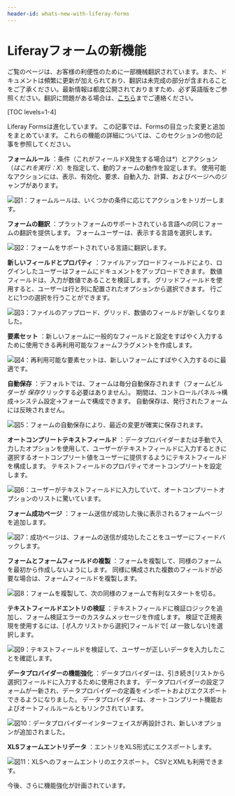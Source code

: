 ```yaml
---
header-id: whats-new-with-liferay-forms
---
```


# Liferayフォームの新機能

<p class="alert alert-info"><span class="wysiwyg-color-blue120">ご覧のページは、お客様の利便性のために一部機械翻訳されています。また、ドキュメントは頻繁に更新が加えられており、翻訳は未完成の部分が含まれることをご了承ください。最新情報は都度公開されておりますため、必ず英語版をご参照ください。翻訳に問題がある場合は、<a href="mailto:support-content-jp@liferay.com">こちら</a>までご連絡ください。</span></p>

[TOC levels=1-4]

Liferay Formsは進化しています。 この記事では、Formsの目立った変更と追加をまとめています。 これらの機能の詳細については、このセクションの他の記事を参照してください。

**フォームルール** ：条件（これがフィールドX</em>発生する場合は*）とアクション（*はこれを実行：X*）を指定して、動的フォームの動作を設定します。 使用可能なアクションには、表示、有効化、要求、自動入力、計算、およびページへのジャンプがあります。</p>

![図1：フォームルールは、いくつかの条件に応じてアクションをトリガーします。](../../images/forms-rule-development.png)

**フォームの翻訳** ：プラットフォームのサポートされている言語への同じフォームの翻訳を提供します。 フォームユーザーは、表示する言語を選択します。

![図2：フォームをサポートされている言語に翻訳します。](../../images/forms-translation.png)

**新しいフィールドとプロパティ** ：ファイルアップロードフィールドにより、ログインしたユーザーはフォームにドキュメントをアップロードできます。 数値フィールドは、入力が数値であることを検証します。 グリッドフィールドを使用すると、ユーザーは行と列に配置されたオプションから選択できます。 行ごとに1つの選択を行うことができます。

![図3：ファイルのアップロード、グリッド、数値のフィールドが新しくなりました。](../../images/forms-sidebar.png)

**要素セット** ：新しいフォームに一般的なフィールドと設定をすばやく入力するために使用できる再利用可能なフォームフラグメントを作成します。

![図4：再利用可能な要素セットは、新しいフォームにすばやく入力するのに最適です。](../../images/forms-element-set.png)

**自動保存** ：デフォルトでは、フォームは毎分自動保存されます（フォームビルダーが *保存*クリックする必要はありません）。 期間は、コントロールパネル→構成→システム設定→フォームで構成できます。 自動保存は、発行されたフォームには反映されません。

![図5：フォームの自動保存により、最近の変更が確実に保存されます。](../../images/forms-autosave-interval.png)

**オートコンプリートテキストフィールド** ：データプロバイダーまたは手動で入力したオプションを使用して、ユーザーがテキストフィールドに入力するときに選択するオートコンプリート値をユーザーに提供するようにテキストフィールドを構成します。 テキストフィールドのプロパティでオートコンプリートを設定します。

![図6：ユーザーがテキストフィールドに入力していて、オートコンプリートオプションのリストに驚いています。](../../images/forms-autocomplete.png)

**フォーム成功ページ** ：フォーム送信が成功した後に表示されるフォームページを追加します。

![図7：成功ページは、フォームの送信が成功したことをユーザーにフィードバックします。](../../images/forms-success-page.png)

**フォームとフォームフィールドの複製** ：フォームを複製して、同様のフォームを最初から作成しないようにします。 同様に構成された複数のフィールドが必要な場合は、フォームフィールドを複製します。

![図8：フォームを複製して、次の同様のフォームで有利なスタートを切る。](../../images/forms-duplicate.png)

**テキストフィールドエントリの検証** ：テキストフィールドに検証ロジックを追加し、フォーム検証エラーのカスタムメッセージを作成します。 検証で正規表現を使用するには、[ *If入力* リストから選択]フィールドで[ *は* 一致しない]を選択します。

![図9：テキストフィールドを検証して、ユーザーが正しいデータを入力したことを確認します。](../../images/forms-text-validation.png)

**データプロバイダーの機能強化** ：データプロバイダーは、引き続き[リストから選択]フィールドに入力するために使用されます。 データプロバイダーの設定フォームが一新され、データプロバイダーの定義をインポートおよびエクスポートできるようになりました。 データプロバイダーは、オートコンプリート機能およびオートフィルルールともリンクされています。

![図10：データプロバイダーインターフェイスが再設計され、新しいオプションが追加されました。](../../images/forms-data-provider.png)

**XLSフォームエントリデータ** ：エントリをXLS形式にエクスポートします。

![図11：XLSへのフォームエントリのエクスポート。 CSVとXMLも利用できます。](../../images/forms-xls.png)

今後、さらに機能強化が計画されています。

